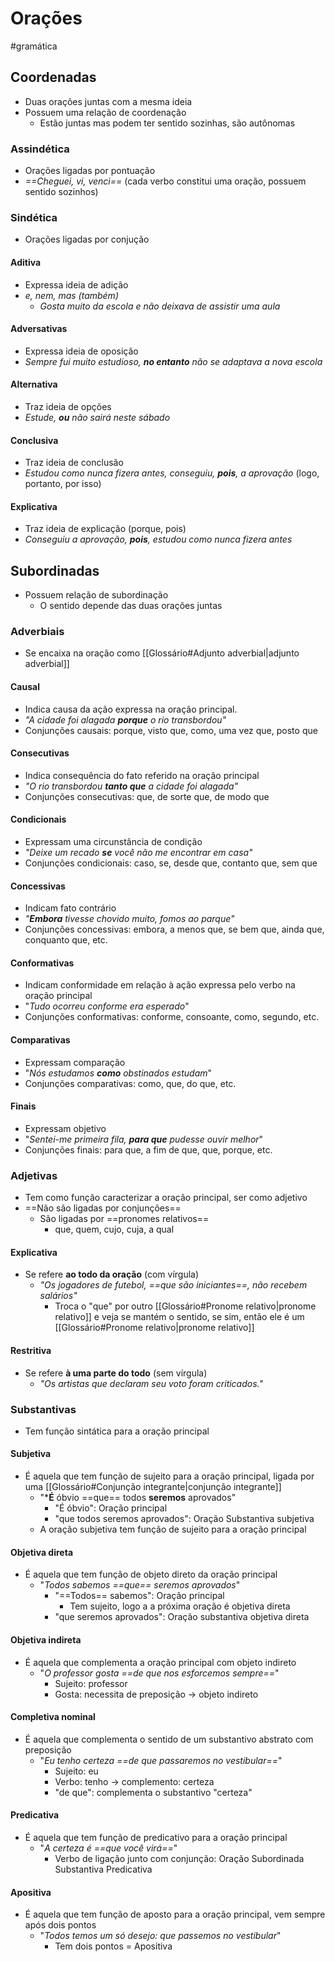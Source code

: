 # Orações
#gramática
## Coordenadas
- Duas orações juntas com a mesma ideia
- Possuem uma relação de coordenação
	- Estão juntas mas podem ter sentido sozinhas, são autônomas
### Assindética
- Orações ligadas por pontuação
- *==Cheguei, vi, venci==* (cada verbo constitui uma oração, possuem sentido sozinhos)
### Sindética
- Orações ligadas por conjução
#### Aditiva
- Expressa ideia de adição
- *e, nem, mas (também)*
	- *Gosta muito da escola e não deixava de assistir uma aula*
#### Adversativas
- Expressa ideia de oposição
- *Sempre fui muito estudioso, **no entanto** não se adaptava a nova escola*
#### Alternativa
- Traz ideia de opções
- *Estude, **ou** não sairá neste sábado*
#### Conclusiva
- Traz ideia de conclusão
- *Estudou como nunca fizera antes, conseguiu, **pois**, a aprovação* (logo, portanto, por isso)
#### Explicativa
- Traz ideia de explicação (porque, pois)
- *Conseguiu a aprovação, **pois**, estudou como nunca fizera antes*
## Subordinadas
- Possuem relação de subordinação
	- O sentido depende das duas orações juntas
### Adverbiais
- Se encaixa na oração como [[Glossário#Adjunto adverbial|adjunto adverbial]]
#### Causal
- Indica causa da ação expressa na oração principal.
- *"A cidade foi alagada **porque** o rio transbordou"*
- Conjunções causais: porque, visto que, como, uma vez que, posto que
#### Consecutivas
- Indica consequência do fato referido na oração principal
- *"O rio transbordou **tanto que** a cidade foi alagada"*
- Conjunções consecutivas: que, de sorte que, de modo que
#### Condicionais
- Expressam uma circunstância de condição
- *"Deixe um recado **se** você não me encontrar em casa"*
- Conjunções condicionais: caso, se, desde que, contanto que, sem que
#### Concessivas
- Indicam fato contrário
- *"**Embora** tivesse chovido muito, fomos ao parque"*
- Conjunções concessivas: embora, a menos que, se bem que, ainda que, conquanto que, etc.
#### Conformativas
- Indicam conformidade em relação à ação expressa pelo verbo na oração principal
- "*Tudo ocorreu conforme era esperado*"
- Conjunções conformativas: conforme, consoante, como, segundo, etc.
#### Comparativas
- Expressam comparação
- "*Nós estudamos **como** obstinados estudam*"
- Conjunções comparativas: como, que, do que, etc.
#### Finais
- Expressam objetivo
- "*Sentei-me primeira fila, **para que** pudesse ouvir melhor*"
- Conjunções finais: para que, a fim de que, que, porque, etc.
### Adjetivas
- Tem como função caracterizar a oração principal, ser como adjetivo
- ==Não são ligadas por conjunções==
	- São ligadas por ==pronomes relativos==
		- que, quem, cujo, cuja, a qual
#### Explicativa
- Se refere **ao todo da oração** (com vírgula)
	- *"Os jogadores de futebol, ==que são iniciantes==, não recebem salários"*
		- Troca o "que" por outro [[Glossário#Pronome relativo|pronome relativo]] e veja se mantém o sentido, se sim, então ele é um [[Glossário#Pronome relativo|pronome relativo]]
#### Restritiva
- Se refere **à uma parte do todo** (sem vírgula)
	- *"Os artistas que declaram seu voto foram criticados."*
### Substantivas
- Tem função sintática para a oração principal
#### Subjetiva
- É aquela que tem função de sujeito para a oração principal, ligada por uma [[Glossário#Conjunção integrante|conjunção integrante]]
	- "***É** óbvio ==que== todos **seremos** aprovados"
		- "É óbvio": Oração principal
		- "que todos seremos aprovados": Oração Substantiva subjetiva
	- A oração subjetiva tem função de sujeito para a oração principal
#### Objetiva direta
- É aquela que tem função de objeto direto da oração principal
	- "*Todos sabemos ==que== seremos aprovados*"
		- "==Todos== sabemos": Oração principal
			- Tem sujeito, logo a a próxima oração é objetiva direta
		- "que seremos aprovados": Oração substantiva objetiva direta
#### Objetiva indireta
- É aquela que complementa a oração principal com objeto indireto 
	- "*O professor gosta ==de que nos esforcemos sempre==*"
		- Sujeito: professor
		- Gosta: necessita de preposição -> objeto indireto
#### Completiva nominal
- É aquela que complementa o sentido de um substantivo abstrato com preposição
	- "*Eu tenho certeza ==de que passaremos no vestibular==*"
		- Sujeito: eu
		- Verbo: tenho -> complemento: certeza
		- "de que": complementa o substantivo "certeza"
#### Predicativa
- É aquela que tem função de predicativo para a oração principal
	- "*A certeza é ==que você virá==*"
		- Verbo de ligação junto com conjunção: Oração Subordinada Substantiva Predicativa
#### Apositiva
- É aquela que tem função de aposto para a oração principal, vem sempre após dois pontos
	- "*Todos temos um só desejo: que passemos no vestibular*"
		- Tem dois pontos = Apositiva
